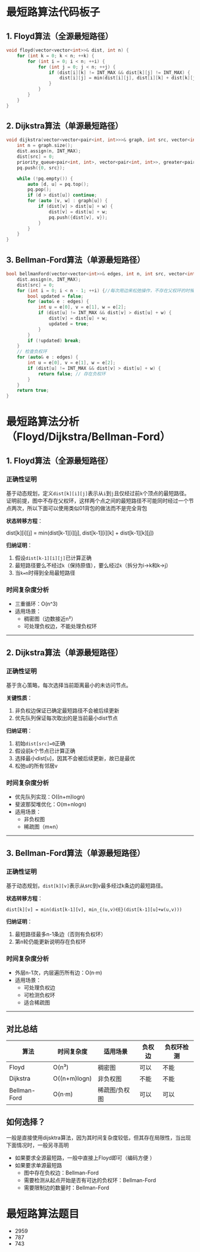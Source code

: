 # 最短路算法代码板子

## 1. Floyd算法（全源最短路径）

```cpp
void floyd(vector<vector<int>>& dist, int n) {
    for (int k = 0; k < n; ++k) {
        for (int i = 0; i < n; ++i) {
            for (int j = 0; j < n; ++j) {
                if (dist[i][k] != INT_MAX && dist[k][j] != INT_MAX) {
                    dist[i][j] = min(dist[i][j], dist[i][k] + dist[k][j]);
                }
            }
        }
    }
}
```

## 2. Dijkstra算法（单源最短路径）

```cpp
void dijkstra(vector<vector<pair<int, int>>>& graph, int src, vector<int>& dist) {
    int n = graph.size();
    dist.assign(n, INT_MAX);
    dist[src] = 0;
    priority_queue<pair<int, int>, vector<pair<int, int>>, greater<pair<int, int>>> pq;
    pq.push({0, src});

    while (!pq.empty()) {
        auto [d, u] = pq.top();
        pq.pop();
        if (d > dist[u]) continue;
        for (auto [v, w] : graph[u]) {
            if (dist[v] > dist[u] + w) {
                dist[v] = dist[u] + w;
                pq.push({dist[v], v});
            }
        }
    }
}
```

## 3. Bellman-Ford算法（单源最短路径）

```cpp
bool bellmanFord(vector<vector<int>>& edges, int n, int src, vector<int>& dist) {
    dist.assign(n, INT_MAX);
    dist[src] = 0;
    for (int i = 0; i < n - 1; ++i) {//每次用边来松弛操作，不存在父权环的时候最多n-1条边，故n-1次即可
        bool updated = false;
        for (auto& e : edges) {
            int u = e[0], v = e[1], w = e[2];
            if (dist[u] != INT_MAX && dist[v] > dist[u] + w) {
                dist[v] = dist[u] + w;
                updated = true;
            }
        }
        if (!updated) break;
    }
    // 检查负权环
    for (auto& e : edges) {
        int u = e[0], v = e[1], w = e[2];
        if (dist[u] != INT_MAX && dist[v] > dist[u] + w) {
            return false; // 存在负权环
        }
    }
    return true;
}
```

# 最短路算法分析（Floyd/Dijkstra/Bellman-Ford）

## 1. Floyd算法（全源最短路径）

### 正确性证明
基于动态规划，定义`dist[k][i][j]`表示从`i`到`j`且仅经过前`k`个顶点的最短路径。
证明前提，图中不存在父权环，这样两个点之间的最短路径不可能同时经过一个节点两次，所以下面可以使用类似01背包的做法而不是完全背包

**状态转移方程**：

dist[k][i][j] = min(dist[k-1][i][j], dist[k-1][i][k] + dist[k-1][k][j])


**归纳证明**：
1. 假设`dist[k-1][i][j]`已计算正确
2. 最短路径要么不经过`k`（保持原值），要么经过`k`（拆分为i→k和k→j）
3. 当`k=n`时得到全局最短路径

### 时间复杂度分析
- 三重循环：O(n^3)
- 适用场景：
  - 稠密图（边数接近n²）
  - 可处理负权边，不能处理负权环

---

## 2. Dijkstra算法（单源最短路径）

### 正确性证明
基于贪心策略，每次选择当前距离最小的未访问节点。

**关键性质**：
1. 非负权边保证已确定最短路径不会被后续更新
2. 优先队列保证每次取出的是当前最小dist节点

**归纳证明**：
1. 初始`dist[src]=0`正确
2. 假设前k个节点已计算正确
3. 选择最小dist[u]，因其不会被后续更新，故已是最优
4. 松弛u的所有邻居v

### 时间复杂度分析
- 优先队列实现：O((n+m)logn)
- 斐波那契堆优化：O(m+nlogn)
- 适用场景：
  - 非负权图
  - 稀疏图（m≈n）

---

## 3. Bellman-Ford算法（单源最短路径）

### 正确性证明
基于动态规划，`dist[k][v]`表示从src到v最多经过k条边的最短路径。

**状态转移方程**：
```
dist[k][v] = min(dist[k-1][v], min_{(u,v)∈E}(dist[k-1][u]+w(u,v)))
```

**归纳证明**：
1. 最短路径最多n-1条边（否则有负权环）
2. 第n轮仍能更新说明存在负权环

### 时间复杂度分析
- 外层n-1次，内层遍历所有边：O(n·m)
- 适用场景：
  - 可处理负权边
  - 可检测负权环
  - 适合稀疏图

---

## 对比总结

| 算法          | 时间复杂度       | 适用场景          | 负权边 | 负权环检测 |
|---------------|------------------|-------------------|--------|------------|
| Floyd         | O(n³)            | 稠密图            | 可以   | 不能       |
| Dijkstra      | O((n+m)logn)     | 非负权图          | 不能   | 不能       |
| Bellman-Ford  | O(n·m)           | 稀疏图/负权图     | 可以   | 可以       |

## 如何选择？

一般是直接使用dijsktra算法，因为其时间复杂度较低，但其存在局限性，当出现下面情况时，一般另寻高明

- 如果要求全源最短路，一般中直接上Floyd即可（编码方便 ）
- 如果要求单源最短路
    - 图中存在负权边：Bellman-Ford
    - 需要检测从起点开始是否有可达的负权环：Bellman-Ford
    - 需要限制边的数量时：Bellman-Ford

# 最短路算法题目
- 2959
- 787
- 743